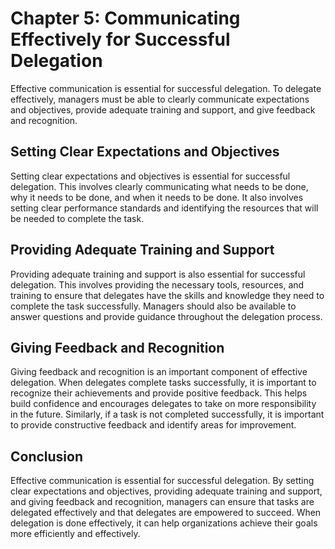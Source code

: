 Chapter 5: Communicating Effectively for Successful Delegation
==============================================================

Effective communication is essential for successful delegation. To delegate effectively, managers must be able to clearly communicate expectations and objectives, provide adequate training and support, and give feedback and recognition.

Setting Clear Expectations and Objectives
-----------------------------------------

Setting clear expectations and objectives is essential for successful delegation. This involves clearly communicating what needs to be done, why it needs to be done, and when it needs to be done. It also involves setting clear performance standards and identifying the resources that will be needed to complete the task.

Providing Adequate Training and Support
---------------------------------------

Providing adequate training and support is also essential for successful delegation. This involves providing the necessary tools, resources, and training to ensure that delegates have the skills and knowledge they need to complete the task successfully. Managers should also be available to answer questions and provide guidance throughout the delegation process.

Giving Feedback and Recognition
-------------------------------

Giving feedback and recognition is an important component of effective delegation. When delegates complete tasks successfully, it is important to recognize their achievements and provide positive feedback. This helps build confidence and encourages delegates to take on more responsibility in the future. Similarly, if a task is not completed successfully, it is important to provide constructive feedback and identify areas for improvement.

Conclusion
----------

Effective communication is essential for successful delegation. By setting clear expectations and objectives, providing adequate training and support, and giving feedback and recognition, managers can ensure that tasks are delegated effectively and that delegates are empowered to succeed. When delegation is done effectively, it can help organizations achieve their goals more efficiently and effectively.
